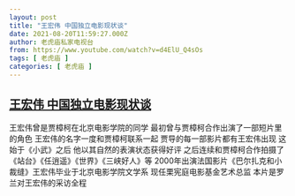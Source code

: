```yaml
---
layout: post
title: "王宏伟 中国独立电影现状谈"
date: 2021-08-20T11:59:27.000Z
author: 老虎庙私家电视台
from: https://www.youtube.com/watch?v=d4ElU_Q4sOs
tags: [ 老虎庙 ]
categories: [ 老虎庙 ]
---
```

<!--1629460767000-->
[王宏伟 中国独立电影现状谈](https://www.youtube.com/watch?v=d4ElU_Q4sOs)
------

<div>
王宏伟曾是贾樟柯在北京电影学院的同学 最初曾与贾樟柯合作出演了一部短片里的角色 王宏伟的名字一度和贾樟柯联系一起 贾导的每一部影片都有王宏伟出现 这始于《小武》之后 他以其自然的表演状态获得好评 之后连续和贾樟柯合作拍摄了《站台》《任逍遥》《世界》《三峡好人》等 2000年出演法国影片《巴尔扎克和小裁缝》王宏伟毕业于北京电影学院文学系 现任栗宪庭电影基金艺术总监 本片是罗兰对王宏伟的采访全程
</div>
